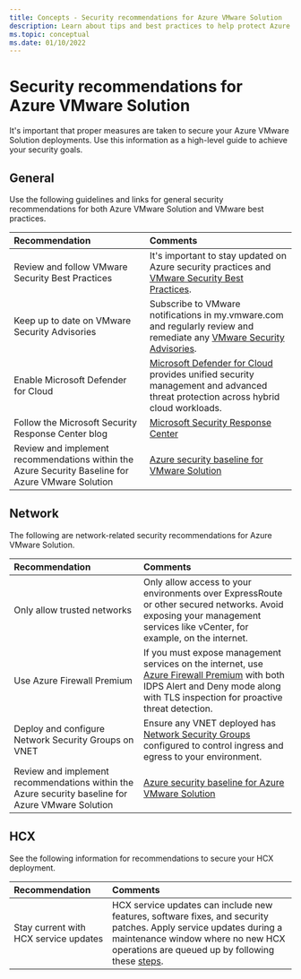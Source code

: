 ```yaml
---
title: Concepts - Security recommendations for Azure VMware Solution
description: Learn about tips and best practices to help protect Azure VMware Solution deployments from vulnerabilities and malicious actors. 
ms.topic: conceptual
ms.date: 01/10/2022
---
```



# Security recommendations for Azure VMware Solution

It's important that proper measures are taken to secure your Azure VMware Solution deployments. Use this information as a high-level guide to achieve your security goals.

## General

Use the following guidelines and links for general security recommendations for both Azure VMware Solution and VMware best practices.

| **Recommendation** | **Comments** |
| :-- | :-- |
| Review and follow VMware Security Best Practices | It's important to stay updated on Azure security practices and [VMware Security Best Practices](https://docs.vmware.com/en/VMware-vSphere/7.0/com.vmware.vsphere.security.doc/GUID-412EF981-D4F1-430B-9D09-A4679C2D04E7.html). |
| Keep up to date on VMware Security Advisories | Subscribe to VMware notifications in my.vmware.com and regularly review and remediate any [VMware Security Advisories](https://www.vmware.com/security/advisories.html). |
| Enable Microsoft Defender for Cloud | [Microsoft Defender for Cloud](../defender-for-cloud/index.yml) provides unified security management and advanced threat protection across hybrid cloud workloads. |
| Follow the Microsoft Security Response Center blog | [Microsoft Security Response Center](https://msrc-blog.microsoft.com/) |
| Review and implement recommendations within the Azure Security Baseline for Azure VMware Solution | [Azure security baseline for VMware Solution](/security/benchmark/azure/baselines/vmware-solution-security-baseline/) |


## Network

The following are network-related security recommendations for Azure VMware Solution.

| **Recommendation** | **Comments** |
| :-- | :-- |
| Only allow trusted networks | Only allow access to your environments over ExpressRoute or other secured networks. Avoid exposing your management services like vCenter, for example, on the internet. |
| Use Azure Firewall Premium | If you must expose management services on the internet, use [Azure Firewall Premium](../firewall/premium-migrate.md) with both IDPS Alert and Deny mode along with TLS inspection for proactive threat detection. |
| Deploy and configure Network Security Groups on VNET | Ensure any VNET deployed has [Network Security Groups](../virtual-network/network-security-groups-overview.md) configured to control ingress and egress to your environment. |
| Review and implement recommendations within the Azure security baseline for Azure VMware Solution | [Azure security baseline for Azure VMware Solution](/security/benchmark/azure/baselines/vmware-solution-security-baseline/) |

## HCX

See the following information for recommendations to secure your HCX deployment.

| **Recommendation** | **Comments** |
| :-- | :-- |
| Stay current with HCX service updates | HCX service updates can include new features, software fixes, and security patches. Apply service updates during a maintenance window where no new HCX operations are queued up by following these [steps](https://docs.vmware.com/en/VMware-HCX/4.1/hcx-user-guide/GUID-F4AEAACB-212B-4FB6-AC36-9E5106879222.html). |

